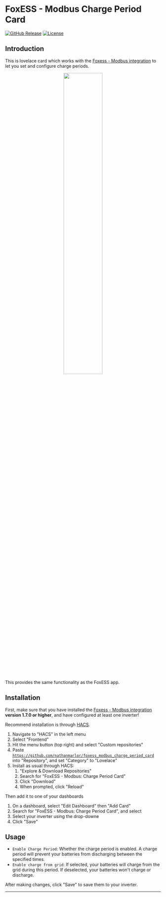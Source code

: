 # FoxESS - Modbus Charge Period Card

[![GitHub Release][releases-shield]][releases]
[![License][license-shield]](LICENSE)

## Introduction

This is lovelace card which works with the [Foxess - Modbus integration](https://github.com/nathanmarlor/foxess_modbus/) to let you set and configure charge periods.

<p align="center">
    <img src="https://github.com/nathanmarlor/foxess_modbus_charge_period_card/blob/main/images/overview.png" width="50%"/>
</p>

This provides the same functionality as the FoxESS app.

## Installation

First, make sure that you have installed the [Foxess - Modbus integration](https://github.com/nathanmarlor/foxess_modbus/) **version 1.7.0 or higher**, and have configured at least one inverter!

Recommend installation is through [HACS](https://hacs.xyz/).

1. Navigate to "HACS" in the left menu
2. Select "Frontend"
3. Hit the menu button (top right) and select "Custom repositories"
4. Paste [`https://github.com/nathanmarlor/foxess_modbus_charge_period_card`](https://github.com/nathanmarlor/foxess_modbus_charge_period_card) into "Repository", and set "Category" to "Lovelace"
5. Install as usual through HACS:
    1. "Explore & Download Repositories"
    2. Search for "FoxESS - Modbus: Charge Period Card"
    3. Click "Download"
    4. When prompted, click "Reload"

Then add it to one of your dashboards

1. On a dashboard, select "Edit Dashboard" then "Add Card"
2. Search for "FoxESS - Modbus: Charge Period Card", and select
3. Select your inverter using the drop-downe
4. Click "Save"

## Usage

* `Enable Charge Period`: Whether the charge period is enabled. A charge period will prevent your batteries from discharging between the specified times.
* `Enable charge from grid`: If selected, your batteries will charge from the grid during this period. If deselected, your batteries won't charge or discharge.

After making changes, click "Save" to save them to your inverter.

---

[releases-shield]: https://img.shields.io/github/release/nathanmarlor/foxess_modbus_charge_period_card.svg?style=for-the-badge
[releases]: https://github.com/nathanmarlor/foxess_modbus_charge_period_card/releases
[license-shield]: https://img.shields.io/github/license/nathanmarlor/foxess_modbus_charge_period_card.svg?style=for-the-badge
